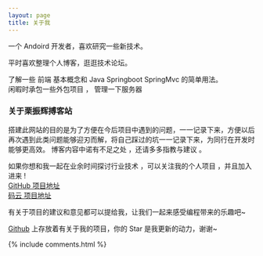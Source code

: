 ```yaml
---
layout: page
title: 关于我 
---
```


一个 Andoird 开发者，喜欢研究一些新技术。
<p>
平时喜欢整理个人博客，逛逛技术论坛。
<p>
了解一些 前端 基本概念和 Java Springboot SpringMvc 的简单用法。
<br>
闲暇时承包一些外包项目 ， 管理一下服务器

<p>

<h3> 关于栗振辉搏客站</h3>  

<p>

搭建此网站的目的是为了方便在今后项目中遇到的问题，一一记录下来，方便以后再次遇到此类问题能够迎刃而解，将自己踩过的坑一一记录下来，为同行在开发时能够更高效。
博客内容中诺有不足之处 ，还请多多指教与建议 。

<p>

如果你想和我一起在业余时间探讨行业技术 ，可以关注我的个人项目 ，并且加入进来 !
<br />
<a href="https://github.com/SXJCLZH"> GitHub 项目地址 </a>
<br/>
<a href="https://gitee.com/cmyc"> 码云 项目地址 </a>

<p>

有关于项目的建议和意见都可以提给我，让我们一起来感受编程带来的乐趣吧~ 

<p> 

 <a target="_blank" href='https://github.com/SXJCLZH'>Github</a> 上存放着有关于我的项目，你的 Star 是我更新的动力，谢谢~

<p> 

<p> 

<p> 


{% include comments.html %}

